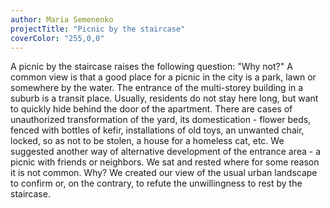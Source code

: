 ```yaml
---
author: Maria Semenenko
projectTitle: "Picnic by the staircase"
coverColor: "255,0,0"
---
```

A picnic by the staircase raises the following question: "Why not?" A common view is that a good place for a picnic in the city is a park, lawn or somewhere by the water. The entrance of the multi-storey building in a suburb is a transit place. Usually, residents do not stay here long, but want to quickly hide behind the door of the apartment. There are cases of unauthorized transformation of the yard, its domestication - flower beds, fenced with bottles of kefir, installations of old toys, an unwanted chair, locked, so as not to be stolen, a house for a homeless cat, etc. We suggested another way of alternative development of the entrance area - a picnic with friends or neighbors. We sat and rested where for some reason it is not common. Why? We created our view of the usual urban landscape to confirm or, on the contrary, to refute the unwillingness to rest by the staircase.